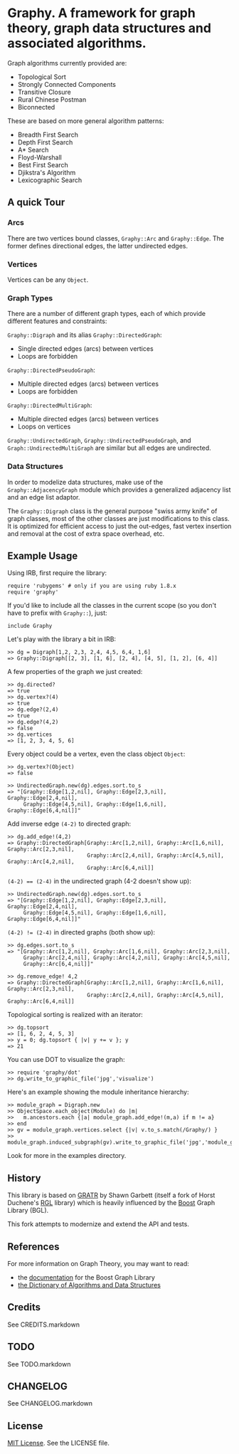 # Graphy. A framework for graph theory, graph data structures and associated algorithms.

Graph algorithms currently provided are:

* Topological Sort
* Strongly Connected Components 
* Transitive Closure
* Rural Chinese Postman
* Biconnected

These are based on more general algorithm patterns:

* Breadth First Search 
* Depth First Search 
* A* Search
* Floyd-Warshall
* Best First Search
* Djikstra's Algorithm
* Lexicographic Search

## A quick Tour

### Arcs

There are two vertices bound classes, `Graphy::Arc` and `Graphy::Edge`. The
former defines directional edges, the latter undirected edges.

### Vertices

Vertices can be any `Object`.

### Graph Types

There are a number of different graph types, each of which provide
different features and constraints:

`Graphy::Digraph` and its alias `Graphy::DirectedGraph`:

* Single directed edges (arcs) between vertices
* Loops are forbidden

`Graphy::DirectedPseudoGraph`:

* Multiple directed edges (arcs) between vertices
* Loops are forbidden

`Graphy::DirectedMultiGraph`:

* Multiple directed edges (arcs) between vertices
* Loops on vertices

`Graphy::UndirectedGraph`, `Graphy::UndirectedPseudoGraph`, and
`Graph::UndirectedMultiGraph` are similar but all edges are undirected.

### Data Structures

In order to modelize data structures, make use of the `Graphy::AdjacencyGraph`
module which provides a generalized adjacency list and an edge list adaptor.

The `Graphy::Digraph` class is the general purpose "swiss army knife" of graph
classes, most of the other classes are just modifications to this class.
It is optimized for efficient access to just the out-edges, fast vertex
insertion and removal at the cost of extra space overhead, etc.

## Example Usage

Using IRB, first require the library:

    require 'rubygems' # only if you are using ruby 1.8.x
    require 'graphy'

If you'd like to include all the classes in the current scope (so you
don't have to prefix with `Graphy::`), just:

    include Graphy

Let's play with the library a bit in IRB:

    >> dg = Digraph[1,2, 2,3, 2,4, 4,5, 6,4, 1,6]
    => Graphy::Digraph[[2, 3], [1, 6], [2, 4], [4, 5], [1, 2], [6, 4]] 

A few properties of the graph we just created:

    >> dg.directed?
    => true
    >> dg.vertex?(4)
    => true
    >> dg.edge?(2,4)
    => true
    >> dg.edge?(4,2)
    => false
    >> dg.vertices
    => [1, 2, 3, 4, 5, 6]

Every object could be a vertex, even the class object `Object`:

    >> dg.vertex?(Object)
    => false

    >> UndirectedGraph.new(dg).edges.sort.to_s
    => "[Graphy::Edge[1,2,nil], Graphy::Edge[2,3,nil], Graphy::Edge[2,4,nil],
         Graphy::Edge[4,5,nil], Graphy::Edge[1,6,nil], Graphy::Edge[6,4,nil]]"

Add inverse edge `(4-2)` to directed graph:

    >> dg.add_edge!(4,2)
    => Graphy::DirectedGraph[Graphy::Arc[1,2,nil], Graphy::Arc[1,6,nil], Graphy::Arc[2,3,nil],
                             Graphy::Arc[2,4,nil], Graphy::Arc[4,5,nil], Graphy::Arc[4,2,nil],
                             Graphy::Arc[6,4,nil]]

`(4-2) == (2-4)` in the undirected graph (4-2 doesn't show up):

    >> UndirectedGraph.new(dg).edges.sort.to_s
    => "[Graphy::Edge[1,2,nil], Graphy::Edge[2,3,nil], Graphy::Edge[2,4,nil],
         Graphy::Edge[4,5,nil], Graphy::Edge[1,6,nil], Graphy::Edge[6,4,nil]]"

`(4-2) != (2-4)` in directed graphs (both show up):

    >> dg.edges.sort.to_s
    => "[Graphy::Arc[1,2,nil], Graphy::Arc[1,6,nil], Graphy::Arc[2,3,nil],
         Graphy::Arc[2,4,nil], Graphy::Arc[4,2,nil], Graphy::Arc[4,5,nil],
         Graphy::Arc[6,4,nil]]"

    >> dg.remove_edge! 4,2
    => Graphy::DirectedGraph[Graphy::Arc[1,2,nil], Graphy::Arc[1,6,nil], Graphy::Arc[2,3,nil],
                             Graphy::Arc[2,4,nil], Graphy::Arc[4,5,nil], Graphy::Arc[6,4,nil]]

Topological sorting is realized with an iterator:

    >> dg.topsort         
    => [1, 6, 2, 4, 5, 3]
    >> y = 0; dg.topsort { |v| y += v }; y
    => 21

You can use DOT to visualize the graph:

    >> require 'graphy/dot'
    >> dg.write_to_graphic_file('jpg','visualize')

Here's an example showing the module inheritance hierarchy:

    >> module_graph = Digraph.new
    >> ObjectSpace.each_object(Module) do |m|
    >>   m.ancestors.each {|a| module_graph.add_edge!(m,a) if m != a} 
    >> end
    >> gv = module_graph.vertices.select {|v| v.to_s.match(/Graphy/) }
    >> module_graph.induced_subgraph(gv).write_to_graphic_file('jpg','module_graph')

Look for more in the examples directory.
 
## History

This library is based on [GRATR][1] by Shawn Garbett (itself a fork of
Horst Duchene's [RGL][2] library) which is heavily influenced by the [Boost][3]
Graph Library (BGL).

This fork attempts to modernize and extend the API and tests.

## References

For more information on Graph Theory, you may want to read:

* the [documentation][3] for the Boost Graph Library
* [the Dictionary of Algorithms and Data Structures][4]

## Credits

See CREDITS.markdown

## TODO

See TODO.markdown

## CHANGELOG

See CHANGELOG.markdown

## License

[MIT License](http://en.wikipedia.org/wiki/MIT_License). See the LICENSE file.

[1]: http://gratr.rubyforge.org
[2]: http://rgl.rubyforge.org
[3]: http://www.boost.org/libs/graph/doc
[4]: http://www.nist.gov/dads/HTML/graph.html

